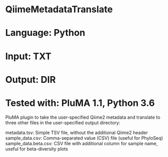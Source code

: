 # QiimeMetadataTranslate
# Language: Python
# Input: TXT
# Output: DIR
# Tested with: PluMA 1.1, Python 3.6

PluMA plugin to take the user-specified Qiime2 metadata and 
translate to three other files in the user-specified output directory:

metadata.tsv: Simple TSV file, without the additional Qiime2 header
sample_data.csv: Comma-separated value (CSV) file (useful for PhyloSeq)
sample_data.beta.csv: CSV file with additional column for sample name, useful for beta-diversity plots
